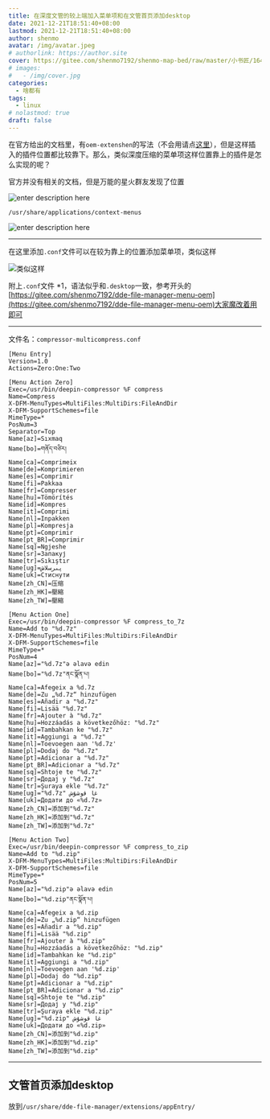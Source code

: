 ```yaml
---
title: 在深度文管的较上端加入菜单项和在文管首页添加desktop
date: 2021-12-21T18:51:40+08:00
lastmod: 2021-12-21T18:51:40+08:00
author: shenmo
avatar: /img/avatar.jpeg
# authorlink: https://author.site
cover: https://gitee.com/shenmo7192/shenmo-map-bed/raw/master/小书匠/1640084035324.png
# images:
#   - /img/cover.jpg
categories:
  - 啥都有
tags:
  - linux
# nolastmod: true
draft: false
---
```


在官方给出的文档里，有`oem-extenshen`的写法（不会用请点[这里](https://gitee.com/shenmo7192/dde-file-manager-menu-oem)），但是这样插入的插件位置都比较靠下。那么，类似深度压缩的菜单项这样位置靠上的插件是怎么实现的呢？

<!--more-->

官方并没有相关的文档，但是万能的星火群友发现了位置

![enter description here](https://gitee.com/shenmo7192/shenmo-map-bed/raw/master/小书匠/1640084723774.png)

`/usr/share/applications/context-menus`

![enter description here](https://gitee.com/shenmo7192/shenmo-map-bed/raw/master/小书匠/1640084305977.png)


------


在这里添加`.conf`文件可以在较为靠上的位置添加菜单项，类似这样


![类似这样](https://gitee.com/shenmo7192/shenmo-map-bed/raw/master/小书匠/1640084386599.png)

附上`.conf`文件 *1，语法似乎和`.desktop`一致，参考开头的[https://gitee.com/shenmo7192/dde-file-manager-menu-oem](https://gitee.com/shenmo7192/dde-file-manager-menu-oem)大家魔改着用即可


------


文件名：`compressor-multicompress.conf`

```desktop
[Menu Entry]
Version=1.0
Actions=Zero:One:Two

[Menu Action Zero]
Exec=/usr/bin/deepin-compressor %F compress
Name=Compress
X-DFM-MenuTypes=MultiFiles:MultiDirs:FileAndDir
X-DFM-SupportSchemes=file
MimeType=*
PosNum=3
Separator=Top
Name[az]=Sıxmaq
Name[bo]=གནོད་བཙིར།
Name[ca]=Comprimeix
Name[de]=Komprimieren
Name[es]=Comprimir
Name[fi]=Pakkaa
Name[fr]=Compresser
Name[hu]=Tömörítés
Name[id]=Kompres
Name[it]=Comprimi
Name[nl]=Inpakken
Name[pl]=Kompresja
Name[pt]=Comprimir
Name[pt_BR]=Comprimir
Name[sq]=Ngjeshe
Name[sr]=Запакуј
Name[tr]=Sıkıştır
Name[ug]=پىرسلاش
Name[uk]=Стиснути
Name[zh_CN]=压缩
Name[zh_HK]=壓縮
Name[zh_TW]=壓縮

[Menu Action One]
Exec=/usr/bin/deepin-compressor %F compress_to_7z
Name=Add to "%d.7z"
X-DFM-MenuTypes=MultiFiles:MultiDirs:FileAndDir
X-DFM-SupportSchemes=file
MimeType=*
PosNum=4
Name[az]="%d.7z"ə əlavə edin
Name[bo]="%d.7z"ནང་སྣོན་པ།
Name[ca]=Afegeix a %d.7z
Name[de]=Zu „%d.7z“ hinzufügen
Name[es]=Añadir a "%d.7z"
Name[fi]=Lisää "%d.7z"
Name[fr]=Ajouter à "%d.7z"
Name[hu]=Hozzáadás a következőhöz: "%d.7z"
Name[id]=Tambahkan ke "%d.7z"
Name[it]=Aggiungi a "%d.7z"
Name[nl]=Toevoegen aan '%d.7z'
Name[pl]=Dodaj do "%d.7z"
Name[pt]=Adicionar a "%d.7z"
Name[pt_BR]=Adicionar a "%d.7z"
Name[sq]=Shtoje te "%d.7z"
Name[sr]=Додај у "%d.7z"
Name[tr]=Şuraya ekle "%d.7z"
Name[ug]="%d.7z" غا قوشۇش
Name[uk]=Додати до «%d.7z»
Name[zh_CN]=添加到"%d.7z"
Name[zh_HK]=添加到"%d.7z"
Name[zh_TW]=添加到"%d.7z"

[Menu Action Two]
Exec=/usr/bin/deepin-compressor %F compress_to_zip
Name=Add to "%d.zip"
X-DFM-MenuTypes=MultiFiles:MultiDirs:FileAndDir
X-DFM-SupportSchemes=file
MimeType=*
PosNum=5
Name[az]="%d.zip"ə əlavə edin
Name[bo]="%d.zip"ནང་སྣོན་པ།
Name[ca]=Afegeix a %d.zip
Name[de]=Zu „%d.zip“ hinzufügen
Name[es]=Añadir a "%d.zip"
Name[fi]=Lisää "%d.zip"
Name[fr]=Ajouter à "%d.zip"
Name[hu]=Hozzáadás a következőhöz: "%d.zip"
Name[id]=Tambahkan ke "%d.zip"
Name[it]=Aggiungi a "%d.zip"
Name[nl]=Toevoegen aan '%d.zip'
Name[pl]=Dodaj do "%d.zip"
Name[pt]=Adicionar a "%d.zip"
Name[pt_BR]=Adicionar a "%d.zip"
Name[sq]=Shtoje te "%d.zip"
Name[sr]=Додај у "%d.zip"
Name[tr]=Şuraya ekle "%d.zip"
Name[ug]="%d.zip" غا قوشۇش
Name[uk]=Додати до «%d.zip»
Name[zh_CN]=添加到"%d.zip"
Name[zh_HK]=添加到"%d.zip"
Name[zh_TW]=添加到"%d.zip"

```

---
## 文管首页添加desktop

放到`/usr/share/dde-file-manager/extensions/appEntry/`